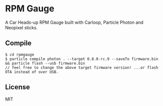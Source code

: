 # RPM Gauge
A Car Heads-up RPM Gauge built with Carloop, Particle Photon and Neopixel sticks.

## Compile
```
$ cd rpmgauge
$ particle compile photon . --target 0.8.0-rc.9 --saveTo firmware.bin && particle flash --usb firmware.bin
// feel free to change the above target firmware version! ...or flash OTA instead of over USB.
```

## License

MIT
